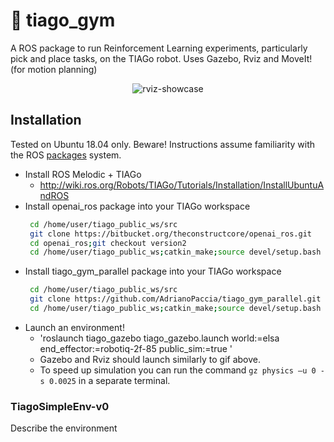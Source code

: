 # 🦾 tiago_gym
A ROS package to run Reinforcement Learning experiments, particularly pick and place tasks, on the TIAGo robot. Uses Gazebo, Rviz and MoveIt! (for motion planning)

<p align="center">
  <img src="https://user-images.githubusercontent.com/28115337/128855778-1333fb2a-a6ac-47d0-8d59-ccc5798a2c32.gif" alt="rviz-showcase" />
</p>

## Installation
Tested on Ubuntu 18.04 only. Beware! Instructions assume familiarity with the ROS [packages](http://wiki.ros.org/Packages) system.
- Install ROS Melodic + TIAGo
    -  http://wiki.ros.org/Robots/TIAGo/Tutorials/Installation/InstallUbuntuAndROS
- Install openai_ros package into your TIAGo workspace
    ``` bash
     cd /home/user/tiago_public_ws/src
     git clone https://bitbucket.org/theconstructcore/openai_ros.git
     cd openai_ros;git checkout version2
     cd /home/user/tiago_public_ws;catkin_make;source devel/setup.bash
    ``` 
- Install tiago_gym_parallel package into your TIAGo workspace
    ``` bash
     cd /home/user/tiago_public_ws/src
     git clone https://github.com/AdrianoPaccia/tiago_gym_parallel.git
     cd /home/user/tiago_public_ws;catkin_make;source devel/setup.bash
    ``` 
- Launch an environment!
    - 'roslaunch tiago_gazebo tiago_gazebo.launch world:=elsa end_effector:=robotiq-2f-85 public_sim:=true '
    - Gazebo and Rviz should launch similarly to gif above.
    - To speed up simulation you can run the command `gz physics –u 0 -s 0.0025` in a separate terminal.

### TiagoSimpleEnv-v0
Describe the environment
